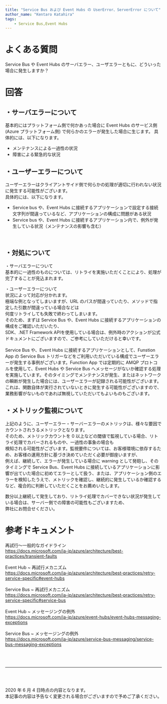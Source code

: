 ```yaml
---
title: "Service Bus および Event Hubs の UserError、ServerError について"
author_name: "Kentaro Katahira"
tags:
    - Service Bus,Event Hubs
---
```


# よくある質問
Service Bus や Event Hubs のサーバエラー、ユーザエラーともに、どういった場合に発生しますか？

# 回答

## ・サーバエラーについて

基本的にはプラットフォーム側で何かあった場合に Event Hubs のサービス側 (Azure プラットフォーム側) で何らかのエラーが発生した場合に生じます。
具体的には、以下になります。<br>
- メンテナンスによる一過性の状況
- 障害による緊急的な状況

## ・ユーザーエラーについて

ユーザーエラーはクライアントサイド側で何らかの処理が適切に行われない状況に発生する可能性がございます。<br>
具体的には、以下になります。<br>
- Service bus や、Event Hubs に接続するアプリケーションで設定する接続文字列が間違っているなど、アプリケーションの構成に問題がある状況
- Service bus や、Event Hubs に接続するアプリケーション内で、例外が発生している状況（メンテナンスの影響も含む）
<br>

## ・対処について

・サーバエラーについて<br>
基本的に一過性のものについては、リトライを実施いただくことにより、処理が完了することが見込まれます。<br>

・ユーザーエラーについて<br>
状況によって対応が分かれます。<br>
極端な例となってしまいますが、URL のパスが間違っていたり、メソッドで指定した引数が間違っている場合などは<br>
何度リトライしても失敗で終わってしまいます。<br>
そのため、まずは Service Bus や、Event Hubs に接続するアプリケーションの構成をご確認いただいたり、<br>SDK、.NET Framework APIを使用している場合は、例外時のアクションが公式ドキュメントにございますので、ご参考にしていただけると幸いです。<br>
<br>
Service Bus や、Event Hubs に接続するアプリケーションとして、Funstion App の Service Bus トリガーなどをご利用いただいている構成でユーザーエラーが発生する事例がございます。Function App では定期的に AMQP プロトコルを使用して、Event Hubs や Service Bus へメッセージがないか確認する処理を実施しています。そのタイミングでメンテナンスが発生、またはネットワークの瞬断が発生した場合には、ユーザーエラーが記録される可能性がございます。これは、関数自体が実行されていないときに発生する可能性がございますので、業務影響がないものであれば無視していただいてもよいものもございます。<br>

## ・メトリック監視について

上記のように、ユーザーエラー・サーバーエラーのメトリックは、様々な要因でカウントされうるメトリックとなります。<br>
そのため、メトリックカウントを 0 以上などの閾値で監視している場合、リトライ処理でカバーされるものや、一過性の事象の場合も<br>
検知される可能性がございます。監視要件については、お客様環境に依存するため、お客様の運用方針に基づき決めていただく必要が御座いますが、<br>
例えば、継続して、エラーが発生している場合に warning として発砲し、そのタイミングで Service Bus、Event Hubs に接続しているアプリケーションに影響が出ていた場合に初めてエラーとして扱う、または、アプリケーション側のエラーを検知したうえで、メトリックを確認し、継続的に発生しているか確認するなど、複合的に判断していただくことをお薦めいたします。<br>


数分以上継続して発生しており、リトライ処理でカバーできない状況が発生している場合は、サーバー側での障害の可能性もございますため、<br>
弊社にお問合せください。

# 参考ドキュメント

再試行～一般的なガイドライン<br>
https://docs.microsoft.com/ja-jp/azure/architecture/best-practices/transient-faults
<br><br>
Event Hub ~ 再試行メカニズム<br>
https://docs.microsoft.com/ja-jp/azure/architecture/best-practices/retry-service-specific#event-hubs
<br><br>
Service Bus ~ 再試行メカニズム<br>
https://docs.microsoft.com/ja-jp/azure/architecture/best-practices/retry-service-specific#service-bus
<br><br>
Event Hub ~ メッセージングの例外<br>
https://docs.microsoft.com/ja-jp/azure/event-hubs/event-hubs-messaging-exceptions
<br><br>
Service Bus ~ メッセージングの例外<br>
https://docs.microsoft.com/ja-jp/azure/service-bus-messaging/service-bus-messaging-exceptions
<br><br>
<br><br>


---

<br>
<br>

2020 年 6 月 4 日時点の内容となります。<br>
本記事の内容は予告なく変更される場合がございますので予めご了承ください。

<br>
<br>

